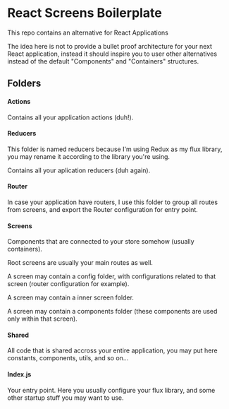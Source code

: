 # React Screens Boilerplate

This repo contains an alternative for React Applications

The idea here is not to provide a bullet proof architecture for your next React application, instead it should inspire you to user other alternatives instead of the default "Components" and "Containers" structures.

## Folders

#### Actions

Contains all your application actions (duh!).

#### Reducers

This folder is named reducers because I'm using Redux as my flux library, you may rename it according to the library you're using.

Contains all your aplication reducers (duh again).

#### Router

In case your application have routers, I use this folder to group all routes from screens, and export the Router configuration for entry point.

#### Screens

Components that are connected to your store somehow (usually containers).

Root screens are usually your main routes as well.

A screen may contain a config folder, with configurations related to that screen (router configuration for example).

A screen may contain a inner screen folder.

A screen may contain a components folder (these components are used only within that screen).

#### Shared

All code that is shared accross your entire application, you may put here constants, components, utils, and so on...

#### Index.js

Your entry point. Here you usually configure your flux library, and some other startup stuff you may want to use.

